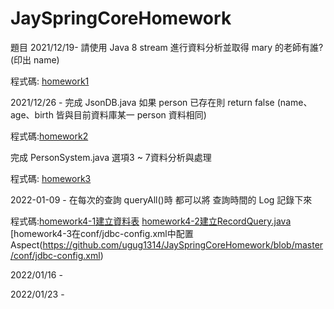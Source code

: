 # JaySpringCoreHomework

題目
2021/12/19-
請使用 Java 8 stream 進行資料分析並取得 mary 的老師有誰? (印出 name)

程式碼: [homework1](https://github.com/ugug1314/JaySpringCoreHomework/blob/master/src/test/java/com/study/springcore/case05/Test1.java)

2021/12/26 - 
完成 JsonDB.java 如果 person 已存在則 return false (name、age、birth 皆與目前資料庫某一 person 資料相同)

程式碼:[homework2](https://github.com/ugug1314/JaySpringCoreHomework/blob/master/src/main/java/com/study/springcore/case08/JsonDB.java">homework2)

完成 PersonSystem.java 選項3 ~ 7資料分析與處理

程式碼: [homework3](https://github.com/ugug1314/JaySpringCoreHomework/blob/master/src/main/java/com/study/springcore/case08/PersonController.java)

2022-01-09 -
在每次的查詢 queryAll()時 都可以將 查詢時間的 Log 記錄下來

程式碼:[homework4-1建立資料表](https://github.com/ugug1314/JaySpringCoreHomework/blob/master/src/main/java/com/study/springcore/jdbc/sql/20220109HomeWork.sql)
      [homework4-2建立RecordQuery.java](https://github.com/ugug1314/JaySpringCoreHomework/blob/master/src/main/java/com/study/springcore/jdbc/template/RecordQuery.java)
      [homework4-3在conf/jdbc-config.xml中配置Aspect(https://github.com/ugug1314/JaySpringCoreHomework/blob/master/conf/jdbc-config.xml)

2022/01/16 -


2022/01/23 -
